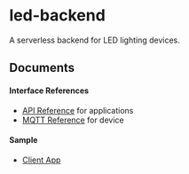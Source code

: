 # led-backend

A serverless backend for LED lighting devices.

## Documents

#### Interface References
- [API Reference](https://fitzr.github.io/led-backend/api/) for applications
- [MQTT Reference](https://fitzr.github.io/led-backend/device/) for device

#### Sample
- [Client App](https://fitzr.github.io/led-backend/client-demo/)
